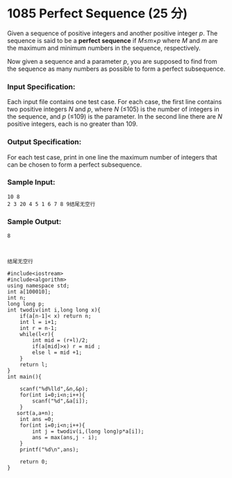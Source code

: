 # 1085 Perfect Sequence (25 分)

Given a sequence of positive integers and another positive integer *p*. The sequence is said to be a **perfect sequence** if *M*≤*m*×*p* where *M* and *m* are the maximum and minimum numbers in the sequence, respectively.

Now given a sequence and a parameter *p*, you are supposed to find from the sequence as many numbers as possible to form a perfect subsequence.

### Input Specification:

Each input file contains one test case. For each case, the first line contains two positive integers *N* and *p*, where *N* (≤105) is the number of integers in the sequence, and *p* (≤109) is the parameter. In the second line there are *N* positive integers, each is no greater than 109.

### Output Specification:

For each test case, print in one line the maximum number of integers that can be chosen to form a perfect subsequence.

### Sample Input:

```in
10 8
2 3 20 4 5 1 6 7 8 9结尾无空行
```

### Sample Output:

```out
8



结尾无空行
```

```
#include<iostream>
#include<algorithm>
using namespace std;
int a[100010];
int n;
long long p;
int twodiv(int i,long long x){
    if(a[n-1]< x) return n;
    int l = i+1;
    int r = n-1;
    while(l<r){
        int mid = (r+l)/2;
        if(a[mid]>x) r = mid ;
        else l = mid +1;
    }
    return l;
}
int main(){
   
    scanf("%d%lld",&n,&p);
    for(int i=0;i<n;i++){
        scanf("%d",&a[i]);
    }
   sort(a,a+n);
    int ans =0;
    for(int i=0;i<n;i++){
        int j = twodiv(i,(long long)p*a[i]);
        ans = max(ans,j - i);
    }
    printf("%d\n",ans);
    
    return 0;
}
```

